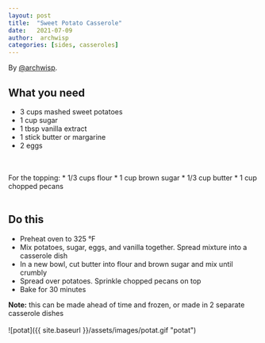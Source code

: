 ```yaml
---
layout: post
title:  "Sweet Potato Casserole"
date:   2021-07-09
author:  archwisp
categories: [sides, casseroles]
---
```


By [@archwisp](https://twitter.com/archwisp).

## What you need
* 3 cups mashed sweet potatoes
* 1 cup sugar
* 1 tbsp vanilla extract
* 1 stick butter or margarine
* 2 eggs
<br/>
<br/>
For the topping:
* 1/3 cups flour
* 1 cup brown sugar
* 1/3 cup butter
* 1 cup chopped pecans
<br/>
<br/>



## Do this
* Preheat oven to 325 °F
* Mix potatoes, sugar, eggs, and vanilla together. Spread mixture into a casserole dish
* In a new bowl, cut butter into flour and brown sugar and mix until crumbly
* Spread over potatoes. Sprinkle chopped pecans on top
* Bake for 30 minutes

**Note:** this can be made ahead of time and frozen, or made in 2 separate casserole dishes
<br/>
<br/>
![potat]({{ site.baseurl }}/assets/images/potat.gif "potat")
